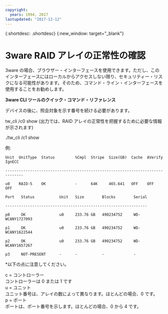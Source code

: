 ```yaml
---
copyright:
  years: 1994, 2017
lastupdated: "2017-12-12"
---
```


{:shortdesc: .shortdesc}
{:new_window: target="_blank"}

# 3ware RAID アレイの正常性の確認

3ware の場合、ブラウザー・インターフェースを使用できます。ただし、このインターフェースにはローカルからアクセスしない限り、セキュリティー・リスクになる可能性があります。そのため、コマンド・ライン・インターフェースを使用することをお勧めします。

<!--You can download the 3ware CLI utilities the software Library, located in the bottom of Customer Portal.  Please check http://downloads.service.softlayer.com for the latest version (VPN access required to access the downloads page). -->

**3ware CLI ツールのクイック・コマンド・リファレンス**

デバイスの後に、照会対象を示す番号を続ける必要があります。

tw_cli /c0 show (出力では、RAID アレイの正常性を把握するために必要な情報が示されます)

./tw_cli /c1 show

例:

    Unit  UnitType  Status         %Cmpl  Stripe  Size(GB)  Cache  AVerify  IgnECC

    ------------------------------------------------------------------------------

    u0    RAID-5    OK             -      64K     465.641   OFF    OFF      OFF    

    Port   Status           Unit   Size        Blocks        Serial

    ---------------------------------------------------------------

    p0     OK               u0     233.76 GB   490234752     WD-WCANY1727093

    p1     OK               u0     233.76 GB   490234752     WD-WCANY1622544

    p2     OK               u0     233.76 GB   490234752     WD-WCANY1657267

    p3     NOT-PRESENT      -      -           -             -

*以下の点に注意してください。

c = コントローラー<br/>
コントローラーは 0 または 1 です<br/>
u = ユニット<br/>
ユニット番号は、アレイの数によって異なります。ほとんどの場合、0 です。<br/>
p = ポート<br/>
ポートは、ポート番号を示します。ほとんどの場合、0 から 4 です。
